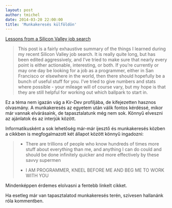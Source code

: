 ```yaml
---
layout: post
author: tmichel
date: 2014-03-20 22:00:00
title: 'Munkakeresés külföldön'
---
```


[Lessons from a Silicon Valley job search](http://robertheaton.com/2014/03/07/lessons-from-a-silicon-valley-job-search/)

> This post is a fairly exhaustive summary of the things I learned during my recent Silicon Valley job search. It is really quite long, but has been edited aggressively, and I’ve tried to make sure that nearly every point is either actionable, interesting, or both. If you’re currently or may one day be looking for a job as a programmer, either in San Francisco or elsewhere in the world, then there should hopefully be a bunch of useful stuff for you. I’ve tried to give numbers and stats where possible - your mileage will of course vary, but my hope is that they are still helpful for working out which ballpark to start in.

Ez a téma nem igazán vág a Kir-Dev profiljába, de kifejezetten hasznos olvasmány. A munkakeresés az egyetem után válik fontos kérdéssé, mikor már vannak elvárásaink, de tapasztalatunk még nem sok. Könnyű elveszni az ajánlatok és az interjúk között.

Informatikusként a sok lehetőség már-már ijesztő és munkakeresés közben a cikkben is megfogalmazott két állapot között könnyű ingadozni:

> - There are trillions of people who know hundreds of times more stuff about everything than me, and anything I can do could and should be done infinitely quicker and more effectively by these savvy supermen
>
> - I AM PROGRAMMER, KNEEL BEFORE ME AND BEG ME TO WORK WITH YOU

Mindenképpen érdemes elolvasni a fentebb linkelt cikket.

Ha esetleg már van tapasztalatod munkakeresés terén, szívesen hallanánk róla kommentben.
